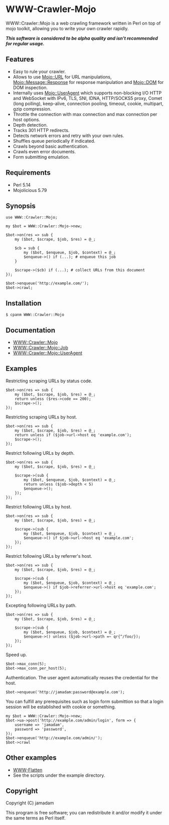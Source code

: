# WWW-Crawler-Mojo

WWW::Crawler::Mojo is a web crawling framework written in Perl on top of mojo toolkit, allowing you to write your own crawler rapidly. 

***This software is considered to be alpha quality and isn't recommended for regular usage.***

## Features

* Easy to rule your crawler.
* Allows to use [Mojo::URL] for URL manipulations, [Mojo::Message::Response] for response manipulation and [Mojo::DOM] for DOM inspection.
* Internally uses [Mojo::UserAgent] which supports non-blocking I/O HTTP and WebSocket with IPv6, TLS, SNI, IDNA, HTTP/SOCKS5 proxy, Comet (long polling), keep-alive, connection pooling, timeout, cookie, multipart, gzip compression.
* Throttle the connection with max connection and max connection per host options.
* Depth detection.
* Tracks 301 HTTP redirects.
* Detects network errors and retry with your own rules.
* Shuffles queue periodically if indicated.
* Crawls beyond basic authentication.
* Crawls even error documents.
* Form submitting emulation.

[Mojo::URL]:http://mojolicio.us/perldoc/Mojo/URL
[Mojo::DOM]:http://mojolicio.us/perldoc/Mojo/DOM
[Mojo::Message::Response]:http://mojolicio.us/perldoc/Mojo/Message/Response
[Mojo::UserAgent]:http://mojolicio.us/perldoc/Mojo/UserAgent

## Requirements

* Perl 5.14
* Mojolicious 5.79

## Synopsis

    use WWW::Crawler::Mojo;
    
    my $bot = WWW::Crawler::Mojo->new;
    
    $bot->on(res => sub {
        my ($bot, $scrape, $job, $res) = @_;

        $cb = sub {
            my ($bot, $enqueue, $job, $context) = @_;
            $enqueue->() if (...); # enqueue this job
        }
        
        $scrape->($cb) if (...); # collect URLs from this document
    });
    
    $bot->enqueue('http://example.com/');
    $bot->crawl;

## Installation

    $ cpanm WWW::Crawler::Mojo

## Documentation

* [WWW::Crawler::Mojo](http://search.cpan.org/perldoc?WWW%3A%3ACrawler%3A%3AMojo)
* [WWW::Crawler::Mojo::Job](http://search.cpan.org/perldoc?WWW%3A%3ACrawler%3A%3AMojo%3A%3AJob)
* [WWW::Crawler::Mojo::UserAgent](http://search.cpan.org/perldoc?WWW%3A%3ACrawler%3A%3AMojo%3A%3AUserAgent)

## Examples

Restricting scraping URLs by status code.

    $bot->on(res => sub {
        my ($bot, $scrape, $job, $res) = @_;
        return unless ($res->code == 200);
        $scrape->();
    });

Restricting scraping URLs by host.

    $bot->on(res => sub {
        my ($bot, $scrape, $job, $res) = @_;
        return unless if ($job->url->host eq 'example.com');
        $scrape->();
    });

Restrict following URLs by depth.

    $bot->on(res => sub {
        my ($bot, $scrape, $job, $res) = @_;
        
        $scrape->(sub {
            my ($bot, $enqueue, $job, $context) = @_;
            return unless ($job->depth < 5)
            $enqueue->();
        });
    });

Restrict following URLs by host.

    $bot->on(res => sub {
        my ($bot, $scrape, $job, $res) = @_;
        
        $scrape->(sub {
            my ($bot, $enqueue, $job, $context) = @_;
            $enqueue->() if $job->url->host eq 'example.com';
        });
    });

Restrict following URLs by referrer's host.

    $bot->on(res => sub {
        my ($bot, $scrape, $job, $res) = @_;
        
        $scrape->(sub {
            my ($bot, $enqueue, $job, $context) = @_;
            $enqueue->() if $job->referrer->url->host eq 'example.com';
        });
    });

Excepting following URLs by path.

    $bot->on(res => sub {
        my ($bot, $scrape, $job, $res) = @_;
        
        $scrape->(sub {
            my ($bot, $enqueue, $job, $context) = @_;
            $enqueue->() unless ($job->url->path =~ qr{^/foo/});
        });
    });

Speed up.

    $bot->max_conn(5);
    $bot->max_conn_per_host(5);

Authentication. The user agent automatically reuses the credential for the host.

    $bot->enqueue('http://jamadam:password@example.com');

You can fulfill any prerequisites such as login form submittion so that a login session will be established with cookie or something.

    my $bot = WWW::Crawler::Mojo->new;
    $bot->ua->post('http://example.com/admin/login', form => {
        username => 'jamadam',
        password => 'password',
    });
    $bot->enqueue('http://example.com/admin/');
    $bot->crawl

## Other examples

* [WWW-Flatten](https://github.com/jamadam/WWW-Flatten)
* See the scripts under the example directory.

## Copyright

Copyright (C) jamadam

This program is free software; you can redistribute it and/or
modify it under the same terms as Perl itself.

